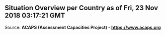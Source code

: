 ## Situation Overview per Country as of Fri, 23 Nov 2018 03:17:21 GMT

Source: **ACAPS (Assessment Capacities Project) - https://www.acaps.org**